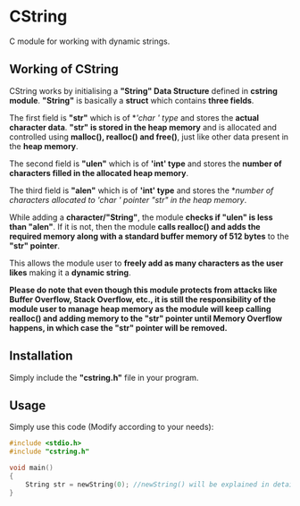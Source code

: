 # CString

C module for working with dynamic strings.

## Working of CString

CString works by initialising a **"String" Data Structure** defined in **cstring module**. **"String"** is basically a **struct** which contains **three fields**.

The first field is **"str"** which is of **'char *' type** and stores the **actual character data**. **"str" is stored in the heap memory** and is allocated and controlled using **malloc(), realloc() and free()**, just like other data present in the **heap memory**.

The second field is **"ulen"** which is of **'int' type** and stores the **number of characters filled in the allocated heap memory**.

The third field is **"alen"** which is of **'int' type** and stores the **number of characters allocated to 'char *' pointer "str" in the heap memory**.

While adding a **character/"String"**, the module **checks if "ulen" is less than "alen"**. If it is not, then the module **calls realloc() and adds the required memory along with a standard buffer memory of 512 bytes** to the **"str" pointer**.

This allows the module user to **freely add as many characters as the user likes** making it a **dynamic string**.

**Please do note that even though this module protects from attacks like Buffer Overflow, Stack Overflow, etc., it is still the responsibility of the module user to manage heap memory as the module will keep calling realloc() and adding memory to the "str" pointer until Memory Overflow happens, in which case the "str" pointer will be removed.**

## Installation

Simply include the **"cstring.h"** file in your program.

## Usage

Simply use this code (Modify according to your needs):

```C
#include <stdio.h>
#include "cstring.h"

void main()
{
    String str = newString(0); //newString() will be explained in detail in the functions section.
}
```

<!--
### Parameters

- **public_key (Optional):** Public Key to be used if you want to use existing key (Default: "").
- **private_key (Optional):** Private Key to be used if you want to use existing key (Default: "").
- **save (Optional):** Should be true/false. Specifies whether the keys have to be stored in a file or not (Default: true).
- **key_path (Optional):** Specifies the path and name of the file where the keys have to be stored, if save = true (Default: root of your java projct)**(NOTE: Default value won't work in Android Project)**.
- **new (Optional):** Should be true/false. Specifies whether it should ignore any existing key pairs and generate new key pair or not (Default: false).

## Functions

### keys()

```java
Map keys = e2e.keys();
```

Returns Private Key and Public Key in the form of Map of the format {"public": %YOUR_PUBLIC_KEY%, "private": %YOUR_PRIVATE_KEY%}.

### encrypt(String message, String public_key)

```java
String message = "Multicrypt algorithm is highly secure!";
String public_key = keys.get("public");
String encrypted_message = e2e.encrypt(message, public_key);
```

Encrypts the message using MULTICRYPT algorithm.

**Parameters**

- **message (Required):** Message to encrypt.
- **public_key (Required):** Public Key of the recipient of the message (for the asymmetric encryption part).


### decrypt(String message, String private_key)

```java
String private_key = keys.get("private");
String actual_message = e2e.decrypt(encrypted_message, private_key);
```

Decrypts the encrypted message using MULTICRYPT algorithm.

**Parameters**

- **message (Required):** Encrypted Message to decryt.
- **private_key (Optional):** Your Private Key required to decrypt any message which is encrypted with Public Key linked to that private key (Default: Key which was either passed in the parameters map or generated by the program for you).

Useful for transmitting data securely between 2 devices on a network.
-->
